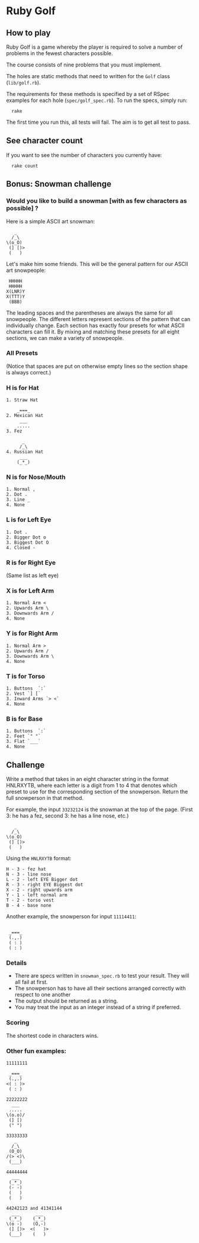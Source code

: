 # Ruby Golf

## How to play
Ruby Golf is a game whereby the player is required to solve a number of problems in the fewest characters possible.

The course consists of nine problems that you must implement.

The holes are static methods that need to written for the `Golf` class (`lib/golf.rb`).

The requirements for these methods is specified by a set of RSpec examples for each hole (`spec/golf_spec.rb`). To run the specs, simply run:
```
  rake
```
The first time you run this, all tests will fail. The aim is to get all test to pass.

## See character count
If you want to see the number of characters you currently have:
```
  rake count
```
## Bonus: Snowman challenge

### Would you like to build a snowman [with as few characters as possible] ?

Here is a simple ASCII art snowman:
```
   _
  /_\
\(o_O)
 (] [)>
 (   )
```
Let's make him some friends. This will be the general pattern for our ASCII art snowpeople:
```
 HHHHH
 HHHHH
X(LNR)Y
X(TTT)Y
 (BBB)
```
The leading spaces and the parentheses are always the same for all snowpeople. The different letters represent sections of the pattern that can individually change. Each section has exactly four presets for what ASCII characters can fill it. By mixing and matching these presets for all eight sections, we can make a variety of snowpeople.

### All Presets

(Notice that spaces are put on otherwise empty lines so the section shape is always correct.)

### H is for Hat
```
1. Straw Hat
    
    _===_
2. Mexican Hat
     ___
    .....
3. Fez

      _
     /_\
4. Russian Hat
     ___
    (_*_)
```
### N is for Nose/Mouth
```
1. Normal ,
2. Dot .
3. Line _
4. None
```
### L is for Left Eye
```
1. Dot .
2. Bigger Dot o
3. Biggest Dot O
4. Closed -
```
### R is for Right Eye

(Same list as left eye)

### X is for Left Arm
```
1. Normal Arm <
2. Upwards Arm \
3. Downwards Arm /
4. None

```
### Y is for Right Arm
```
1. Normal Arm >
2. Upwards Arm /
3. Downwards Arm \
4. None
```

### T is for Torso
```
1. Buttons  `:`
2. Vest `] [`
3. Inward Arms `> <`
4. None
```
### B is for Base
```
1. Buttons  `:`
2. Feet `" "`
3. Flat `___`
4. None
```
## Challenge

Write a method that takes in an eight character string in the format HNLRXYTB, where each letter is a digit from 1 to 4 that denotes which preset to use for the corresponding section of the snowperson. Return the full snowperson in that method. 

For example, the input `33232124` is the snowman at the top of the page. (First 3: he has a fez, second 3: he has a line nose, etc.)
```
   _
  /_\
\(o_O)
 (] [)>
 (   )
```

Using the `HNLRXYTB` format:
```
H - 3 - fez hat
N - 3 - line nose
L - 2 - left EYE Bigger dot
R - 3 - right EYE Biggest dot
X - 2 - right upwards arm
Y - 1 - left normal arm
T - 2 - torso vest
B - 4 - base none
```

Another example, the snowperson for input `11114411`:
```

 _===_
 (.,.)
 ( : )
 ( : )
```

### Details

- There are specs written in `snowman_spec.rb` to test your result. They will all fail at first. 
- The snowperson has to have all their sections arranged correctly with respect to one another
- The output should be returned as a string.
- You may treat the input as an integer instead of a string if preferred.

### Scoring

The shortest code in characters wins.

### Other fun examples:
```
11111111

 _===_
 (.,.)
<( : )>
 ( : )
```

```
22222222
  ___
 .....
\(o.o)/
 (] [)
 (" ")
```

```
33333333
   _
  /_\
 (O_O)
/(> <)\
 (___)
```

```
44444444
  ___
 (_*_)
 (- -)
 (   )
 (   )
```

```
44242123 and 41341144
  ___      ___
 (_*_)    (_*_)
\(o -)    (O,-)
 (] [)>  <(   )>
 (___)    (   )
```
